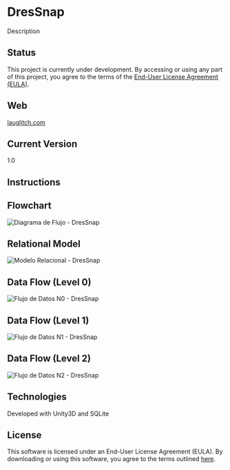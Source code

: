 # DresSnap
Description

## Status
This project is currently under development. By accessing or using any part of this project, you agree to the terms of the [End-User License Agreement (EULA)](EULA.md).

## Web
[lauglitch.com](https://www.lauglitch.com)

## Current Version
1.0

## Instructions

## Flowchart
![Diagrama de Flujo - DresSnap](https://github.com/lauglitch/DresSnap/assets/98267186/1b70f09f-4b07-4d09-9916-296fad11ddb2)

## Relational Model
![Modelo Relacional - DresSnap](https://github.com/lauglitch/DresSnap/assets/98267186/ed9197c6-5c93-4ed7-8d5e-0c8257441f74)

## Data Flow (Level 0)
![Flujo de Datos N0 - DresSnap](https://github.com/lauglitch/DresSnap/assets/98267186/ff2a93e6-f8f4-45c6-80cb-8d330fd55bc4)

## Data Flow (Level 1)
![Flujo de Datos N1 - DresSnap](https://github.com/lauglitch/DresSnap/assets/98267186/8995c9de-a160-4a63-a39d-5619f85570f3)

## Data Flow (Level 2)
![Flujo de Datos N2 - DresSnap](https://github.com/lauglitch/DresSnap/assets/98267186/d98ae9ca-eaee-4455-9788-cc198a253be1)

## Technologies
Developed with Unity3D and SQLite

## License
This software is licensed under an End-User License Agreement (EULA). By downloading or using this software, you agree to the terms outlined [here](EULA.md).

